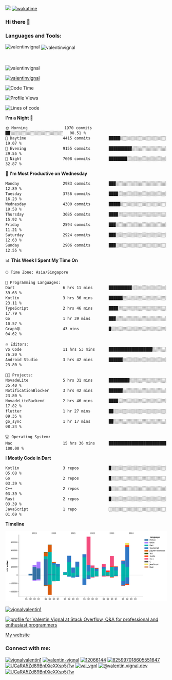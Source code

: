 
![](https://komarev.com/ghpvc/?username=valentinvignal&label=Profile%20views&color=0e75b6&style=flat)
[![wakatime](https://wakatime.com/badge/user/a700230c-ba51-4378-8fbc-fbcb542401ed.svg)](https://wakatime.com/@a700230c-ba51-4378-8fbc-fbcb542401ed)

### Hi there 👋

<h3 align="left">Languages and Tools:</h3>


<p><img align="left" src="https://github-readme-stats.vercel.app/api?username=ValentinVignal&count_private=true&show_icons=true&theme=dark" alt="valentinvignal" /></p>

<p>&nbsp;<img align="center" src="https://github-readme-stats.vercel.app/api/top-langs/?username=ValentinVignal&hide=jupyter%20notebook&layout=compact&theme=dark" alt="valentinvignal" /></p>

<br/>

<p><img align="center" src="https://github-readme-streak-stats.herokuapp.com/?user=valentinvignal&theme=dark" alt="valentinvignal" /></p>


<p align="left"> <a href="https://github.com/ryo-ma/github-profile-trophy"><img src="https://github-profile-trophy.vercel.app/?username=valentinvignal&theme=darkhub" alt="valentinvignal" /></a> </p>

<!--START_SECTION:waka-->
![Code Time](http://img.shields.io/badge/Code%20Time-2%2C669%20hrs%207%20mins-blue)

![Profile Views](http://img.shields.io/badge/Profile%20Views-0-blue)

![Lines of code](https://img.shields.io/badge/From%20Hello%20World%20I%27ve%20Written-3.8%20million%20lines%20of%20code-blue)

**I'm a Night 🦉** 

```text
🌞 Morning                1970 commits        ██░░░░░░░░░░░░░░░░░░░░░░░   08.51 % 
🌆 Daytime                4415 commits        █████░░░░░░░░░░░░░░░░░░░░   19.07 % 
🌃 Evening                9155 commits        ██████████░░░░░░░░░░░░░░░   39.55 % 
🌙 Night                  7608 commits        ████████░░░░░░░░░░░░░░░░░   32.87 % 
```
📅 **I'm Most Productive on Wednesday** 

```text
Monday                   2983 commits        ███░░░░░░░░░░░░░░░░░░░░░░   12.89 % 
Tuesday                  3756 commits        ████░░░░░░░░░░░░░░░░░░░░░   16.23 % 
Wednesday                4300 commits        █████░░░░░░░░░░░░░░░░░░░░   18.58 % 
Thursday                 3685 commits        ████░░░░░░░░░░░░░░░░░░░░░   15.92 % 
Friday                   2594 commits        ███░░░░░░░░░░░░░░░░░░░░░░   11.21 % 
Saturday                 2924 commits        ███░░░░░░░░░░░░░░░░░░░░░░   12.63 % 
Sunday                   2906 commits        ███░░░░░░░░░░░░░░░░░░░░░░   12.55 % 
```


📊 **This Week I Spent My Time On** 

```text
🕑︎ Time Zone: Asia/Singapore

💬 Programming Languages: 
Dart                     6 hrs 11 mins       ██████████░░░░░░░░░░░░░░░   39.63 % 
Kotlin                   3 hrs 36 mins       ██████░░░░░░░░░░░░░░░░░░░   23.11 % 
TypeScript               2 hrs 46 mins       ████░░░░░░░░░░░░░░░░░░░░░   17.79 % 
Go                       1 hr 39 mins        ███░░░░░░░░░░░░░░░░░░░░░░   10.57 % 
GraphQL                  43 mins             █░░░░░░░░░░░░░░░░░░░░░░░░   04.62 % 

🔥 Editors: 
VS Code                  11 hrs 53 mins      ███████████████████░░░░░░   76.20 % 
Android Studio           3 hrs 42 mins       ██████░░░░░░░░░░░░░░░░░░░   23.80 % 

🐱‍💻 Projects: 
NovadeLite               5 hrs 31 mins       █████████░░░░░░░░░░░░░░░░   35.40 % 
NotificationBlocker      3 hrs 42 mins       ██████░░░░░░░░░░░░░░░░░░░   23.80 % 
NovadeLiteBackend        2 hrs 46 mins       ████░░░░░░░░░░░░░░░░░░░░░   17.82 % 
flutter                  1 hr 27 mins        ██░░░░░░░░░░░░░░░░░░░░░░░   09.35 % 
go_sync                  1 hr 17 mins        ██░░░░░░░░░░░░░░░░░░░░░░░   08.24 % 

💻 Operating System: 
Mac                      15 hrs 36 mins      █████████████████████████   100.00 % 
```

**I Mostly Code in Dart** 

```text
Kotlin                   3 repos             █░░░░░░░░░░░░░░░░░░░░░░░░   05.08 % 
Go                       2 repos             █░░░░░░░░░░░░░░░░░░░░░░░░   03.39 % 
C++                      2 repos             █░░░░░░░░░░░░░░░░░░░░░░░░   03.39 % 
Rust                     2 repos             █░░░░░░░░░░░░░░░░░░░░░░░░   03.39 % 
JavaScript               1 repo              ░░░░░░░░░░░░░░░░░░░░░░░░░   01.69 % 
```



**Timeline**

![Lines of Code chart](https://raw.githubusercontent.com/ValentinVignal/ValentinVignal/main/assets/bar_graph.png)


<!--END_SECTION:waka-->

<p align="left"> <a href="https://twitter.com/vignalvalentin1" target="blank"><img src="https://img.shields.io/twitter/follow/vignalvalentin1?logo=twitter" alt="vignalvalentin1" /></a> </p>

<a href="https://stackoverflow.com/users/12066144/valentin-vignal"><img src="https://stackexchange.com/users/flair/16694563.png?theme=dark" width="208" height="58" alt="profile for Valentin Vignal at Stack Overflow, Q&amp;A for professional and enthusiast programmers" title="profile for Valentin Vignal at Stack Overflow, Q&amp;A for professional and enthusiast programmers"></a>

[My website](https://valentinvignal.github.io/portfolio/)

<h3 align="left">Connect with me:</h3>
<p align="left">
<a href="https://twitter.com/vignalvalentin1" target="blank"><img align="center" src="https://raw.githubusercontent.com/rahuldkjain/github-profile-readme-generator/master/src/images/icons/Social/twitter.svg" alt="vignalvalentin1" height="30" width="40" /></a>
<a href="https://linkedin.com/in/valentin-vignal" target="blank"><img align="center" src="https://raw.githubusercontent.com/rahuldkjain/github-profile-readme-generator/master/src/images/icons/Social/linked-in-alt.svg" alt="valentin-vignal" height="30" width="40" /></a>
<a href="https://stackoverflow.com/users/12066144" target="blank"><img align="center" src="https://raw.githubusercontent.com/rahuldkjain/github-profile-readme-generator/master/src/images/icons/Social/stack-overflow.svg" alt="12066144" height="30" width="40" /></a>
<a href="https://discordapp.com/users/825997018605551647" target="blank"><img align="center" src="https://raw.githubusercontent.com/rahuldkjain/github-profile-readme-generator/master/src/images/icons/Social/discord.svg" alt="825997018605551647" height="30" width="40" /></a>
<a href="https://www.reddit.com/user/ValentinVignal" target="blank"><img align="center" src="https://raw.githubusercontent.com/rahuldkjain/github-profile-readme-generator/master/src/images/icons/Social/reddit.svg" alt="UCaRA5Zd89BnlXicXXsp5jTw" height="30" width="40" /></a>
<a href="https://instagram.com/valentin_vignal" target="blank"><img align="center" src="https://raw.githubusercontent.com/rahuldkjain/github-profile-readme-generator/master/src/images/icons/Social/instagram.svg" alt="val_vgnl" height="30" width="40" /></a>
<a href="https://medium.com/@valentin.vignal.dev" target="blank"><img align="center" src="https://raw.githubusercontent.com/rahuldkjain/github-profile-readme-generator/master/src/images/icons/Social/medium.svg" alt="@valentin.vignal.dev" height="30" width="40" /></a>
<a href="https://www.youtube.com/channel/UCaRA5Zd89BnlXicXXsp5jTw" target="blank"><img align="center" src="https://raw.githubusercontent.com/rahuldkjain/github-profile-readme-generator/master/src/images/icons/Social/youtube.svg" alt="UCaRA5Zd89BnlXicXXsp5jTw" height="30" width="40" /></a>
</p>



